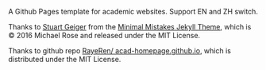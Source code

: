 A Github Pages template for academic websites. 
Support EN and ZH switch.

Thanks to [Stuart Geiger](https://github.com/staeiou) from the [Minimal Mistakes Jekyll Theme](https://mmistakes.github.io/minimal-mistakes/), which is © 2016 Michael Rose and released under the MIT License.

Thanks to github repo [RayeRen/
acad-homepage.github.io](https://github.com/RayeRen/acad-homepage.github.io), which is distributed under the MIT License.


